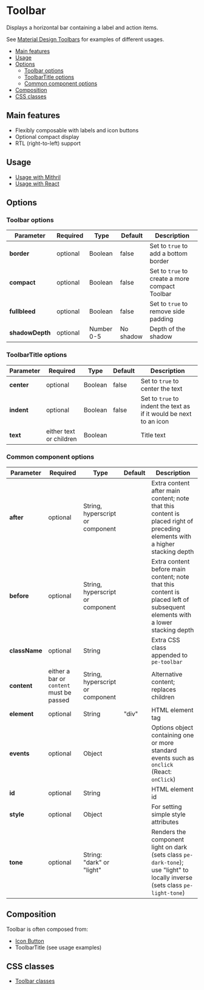 # Toolbar

Displays a horizontal bar containing a label and action items. 

See [Material Design Toolbars](https://material.io/guidelines/layout/structure.html#structure-Toolbars) for examples of different usages.

<!-- MarkdownTOC autolink="true" autoanchor="true" bracket="round" levels="1,2,3" -->

- [Main features](#main-features)
- [Usage](#usage)
- [Options](#options)
  - [Toolbar options](#toolbar-options)
  - [ToolbarTitle options](#toolbartitle-options)
  - [Common component options](#common-component-options)
- [Composition](#composition)
- [CSS classes](#css-classes)

<!-- /MarkdownTOC -->


<a id="main-features"></a>
## Main features

* Flexibly composable with labels and icon buttons
* Optional compact display
* RTL (right-to-left) support



<a id="usage"></a>
## Usage

* [Usage with Mithril](mithril/toolbar.md)
* [Usage with React](react/toolbar.md)



<a id="options"></a>
## Options


<a id="toolbar-options"></a>
### Toolbar options

| **Parameter** |  **Required** | **Type** | **Default** | **Description** |
| ------------- | -------------- | -------- | ----------- | --------------- |
| **border** | optional | Boolean | false | Set to `true` to add a bottom border |
| **compact** | optional | Boolean | false | Set to `true` to create a more compact Toolbar |
| **fullbleed** | optional | Boolean | false | Set to `true` to remove side padding |
| **shadowDepth** | optional | Number 0-5 | No shadow | Depth of the shadow |


<a id="toolbartitle-options"></a>
### ToolbarTitle options

| **Parameter** |  **Required** | **Type** | **Default** | **Description** |
| ------------- | -------------- | -------- | ----------- | --------------- |
| **center**    | optional | Boolean | false | Set to `true` to center the text |
| **indent**    | optional | Boolean | false | Set to `true` to indent the text as if it would be next to an icon |
| **text**      | either text or children | Boolean |  | Title text |


<a id="common-component-options"></a>
### Common component options

| **Parameter** |  **Required** | **Type** | **Default** | **Description** |
| ------------- | -------------- | -------- | ----------- | --------------- |
| **after** | optional | String, hyperscript or component | | Extra content after main content; note that this content is placed right of preceding elements with a higher stacking depth |
| **before** | optional | String, hyperscript or component | | Extra content before main content; note that this content is placed left of subsequent elements with a lower stacking depth |
| **className** | optional | String |  | Extra CSS class appended to `pe-toolbar` |
| **content** | either a bar or `content` must be passed | String, hyperscript or component | | Alternative content; replaces children |
| **element**   | optional | String | "div" | HTML element tag |
| **events** | optional | Object | | Options object containing one or more standard events such as `onclick` (React: `onClick`) |
| **id** | optional | String | | HTML element id |
| **style**     | optional | Object |       | For setting simple style attributes |
| **tone**      | optional       | String: "dark" or "light" |  | Renders the component light on dark (sets class `pe-dark-tone`); use "light" to locally inverse (sets class `pe-light-tone`) |



<a id="composition"></a>
## Composition

Toolbar is often composed from:

* [Icon Button](icon-button.md)
* ToolbarTitle (see usage examples)



<a id="css-classes"></a>
## CSS classes

* [Toolbar classes](../../packages/polythene-css-classes/toolbar.js)


